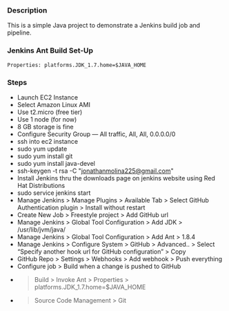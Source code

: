 ### Description
This is a simple Java project to demonstrate a Jenkins build job and pipeline.

### Jenkins Ant Build Set-Up
```
Properties: platforms.JDK_1.7.home=$JAVA_HOME
```

### Steps 
- Launch EC2 Instance
- Select Amazon Linux AMI
- Use t2.micro (free tier)
- Use 1 node (for now)
- 8 GB storage is fine
- Configure Security Group — All traffic, All, All, 0.0.0.0/0
- ssh into ec2 instance
- sudo yum update
- sudo yum install git
- sudo yum install java-devel
- ssh-keygen -t rsa -C "jonathanmolina225@gmail.com"
- Install Jenkins thru the downloads page on jenkins website using Red Hat Distributions
- sudo service jenkins start
- Manage Jenkins > Manage Plugins > Available Tab > Select GitHub Authentication plugin > Install without restart
- Create New Job > Freestyle project > Add GitHub url
- Manage Jenkins > Global Tool Configuration > Add JDK > /usr/lib/jvm/java/
- Manage Jenkins > Global Tool Configuration > Add Ant > 1.8.4
- Manage Jenkins > Configure System > GitHub > Advanced.. > Select “Specify another hook url for GitHub configuration” > Copy
- GitHub Repo > Settings > Webhooks > Add webhook > Push everything
- Configure job > Build when a change is pushed to GitHub
- > Build > Invoke Ant > Properties > platforms.JDK_1.7.home=$JAVA_HOME
- > Source Code Management > Git

